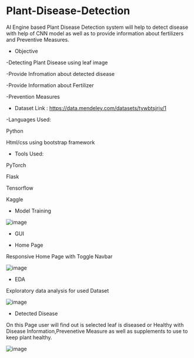 # Plant-Disease-Detection
AI Engine based Plant Disease Detection system will help to detect disease with help of CNN model as well as to provide information about fertilizers and Preventive Measures.


- Objective

-Detecting Plant Disease using leaf image

-Provide Infromation about detected disease

-Provide Information about Fertilizer

-Prevention Measures

- Dataset Link : https://data.mendeley.com/datasets/tywbtsjrjv/1

-Languages Used:

Python

Html/css using bootstrap framework

- Tools Used:

PyTorch

Flask

Tensorflow

Kaggle

- Model Training 

![image](https://user-images.githubusercontent.com/32698062/144263753-cd8b98ba-c363-47fe-821e-78b462bbbb56.png)

- GUI

- Home Page

Responsive Home Page with Toggle Navbar  

![image](https://user-images.githubusercontent.com/32698062/144262379-8d6db330-c3e9-40be-98a3-c3471794b9e1.png)

- EDA

Exploratory data analysis for used Dataset

![image](https://user-images.githubusercontent.com/32698062/144262498-6e0bfea2-4345-46e8-84d8-152f303932c0.png)

- Detected Disease

On this Page user will find out is selected leaf is diseased or Healthy with Disease Information,Prevenetive Measure as well as supplements to use to keep plant healthy.

![image](https://user-images.githubusercontent.com/32698062/144262658-ec9a6038-0930-462f-84f4-3620ce68a0ca.png)

